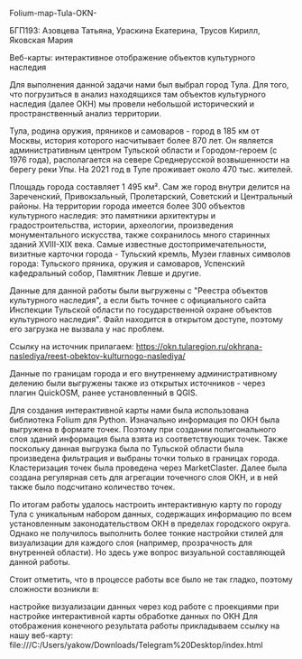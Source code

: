 Folium-map-Tula-OKN-

БГП193: Азовцева Татьяна, Ураскина Екатерина, Трусов Кирилл, Яковская Мария

Веб-карты: интерактивное отображение объектов культурного наследия

Для выполнения данной задачи нами был выбрал город Тула. Для того, что погрузиться в анализ находящихся там объектов культурного наследия (далее ОКН) мы провели небольшой исторический и пространственный анализ территории.

Тула, родина оружия, пряников и самоваров - город в 185 км от Москвы, история которого насчитывает более 870 лет. Он является административным центром Тульской области и Городом-героем (c 1976 года), располагается на севере Среднерусской возвышенности на берегу реки Упы. На 2021 год в Туле проживает около 470 тыс. жителей.

Площадь города составляет 1 495 км². Сам же город внутри делится на Зареченский, Привокзальный, Пролетарский, Советский и Центральный районы. На территории города имеется более 300 объектов культурного наследия: это памятники архитектуры и градостроительства, истории, археологии, произведения монументального искусства, также сохранилось много старинных зданий XVIII-XIX века. Самые известные достопримечательности, визитные карточки города - Тульский кремль, Музеи главных символов города: Тульского пряника, оружия и самоваров, Успенский кафедральный собор, Памятник Левше и другие.

Данные для данной работы были выгружены с "Реестра объектов культурного наследия", а если быть точнее с официального сайта Инспекции Тульской области по государственной охране объектов культурного наследия". Файл находится в открытом доступе, поэтому его загрузка не вызвала у нас проблем.

Ссылку на источник прилагаем: https://okn.tularegion.ru/okhrana-naslediya/reest-obektov-kulturnogo-naslediya/

Данные по границам города и его внутреннему административному делению были выгружены также из открытых источников - через плагин QuickOSM, ранее установленный в QGIS.

Для создания интерактивной карты нами была использована библиотека Folium для Python. Изначально информация по ОКН была выгружена в формате точек. Поэтому при создании полигонального слоя зданий информация была взята из соответствующих точек. Также поскольку данная выгрузка была по Тульской области была произведена фильтрация и выбраны точки только в границах города. Кластеризация точек была проведена через MarketClaster. Далее была создана регулярная сеть для агрегации точечного слоя ОКН, и в ней также было подсчитано количество точек.

По итогам работы удалось настроить интерактивную карту по городу Тула с уникальным набором данных, содержащих информацию по всем установленным законодательством ОКН в пределах городского округа. Однако не получилось выполнить более тонкие настройки стилей для визуализации для каждого слоя (например, прозрачность для внутренней области). Но здесь уже вопрос визуальной составляющей данной работы.

Стоит отметить, что в процессе работы все было не так гладко, поэтому сложности возникли в:

настройке визуализации данных через код
работе с проекциями при настройке интерактивной карты
обработке данных по ОКН
Для отображения конечного результата работы прикладываем ссылку на нашу веб-карту: file:///C:/Users/yakow/Downloads/Telegram%20Desktop/index.html
